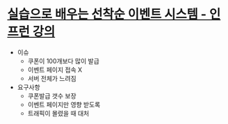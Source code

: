 # [실습으로 배우는 선착순 이벤트 시스템 - 인프런 강의](https://www.inflearn.com/course/%EC%84%A0%EC%B0%A9%EC%88%9C-%EC%9D%B4%EB%B2%A4%ED%8A%B8-%EC%8B%9C%EC%8A%A4%ED%85%9C-%EC%8B%A4%EC%8A%B5/dashboard)

- 이슈
    - 쿠폰이 100개보다 많이 발급
    - 이벤트 페이지 접속 X
    - 서버 전체가 느려짐
- 요구사항
    - 쿠폰발급 갯수 보장
    - 이벤트 페이지만 영향 받도록
    - 트래픽이 몰렸을 때 대처